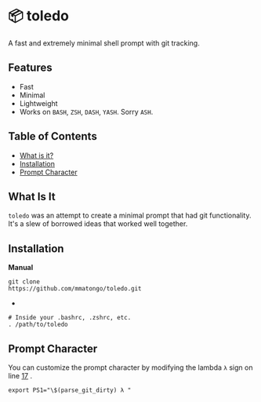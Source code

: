 # :package: toledo

A fast and extremely minimal shell prompt with git tracking.

## Features

- Fast
- Minimal
- Lightweight
- Works on `BASH`, `ZSH`, `DASH`, `YASH`. Sorry `ASH`.

## Table of Contents

<!-- vim-markdown-toc GFM -->

* [What is it?](#What-Is-It)
* [Installation](#installation)
* [Prompt Character](#Prompt-Character)

<!-- vim-markdown-toc -->


## What Is It

`toledo` was an attempt to create a minimal prompt that had git functionality. It's a slew of borrowed ideas that worked well together.


## Installation

**Manual**

```
git clone 
https://github.com/mmatongo/toledo.git
```

*

``` .
# Inside your .bashrc, .zshrc, etc.
. /path/to/toledo
```


## Prompt Character

You can customize the prompt character by modifying the lambda `λ` sign on line [17](https://github.com/mmatongo/toledo/blob/master/toledo#L17) .

```
export PS1="\$(parse_git_dirty) λ "
```
